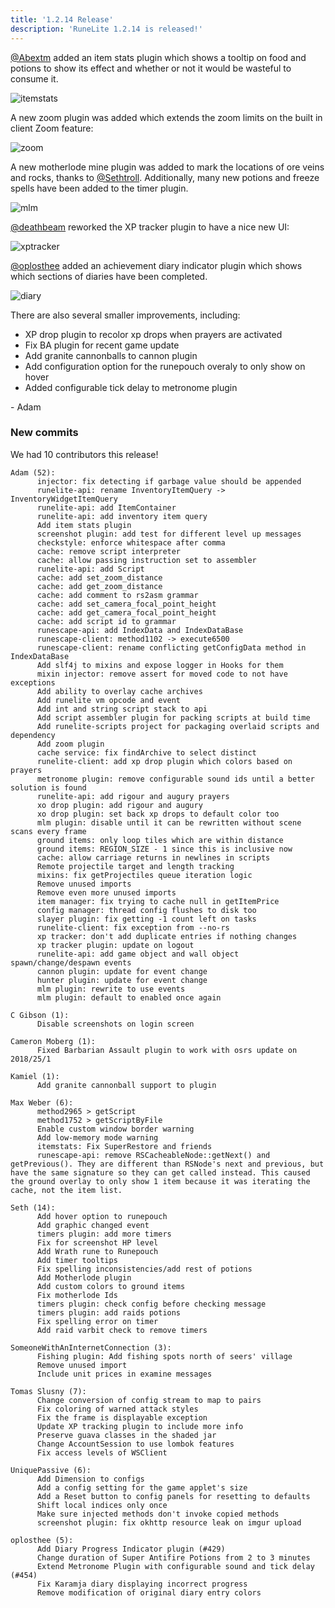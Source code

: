 ```yaml
---
title: '1.2.14 Release'
description: 'RuneLite 1.2.14 is released!'
---
```


[@Abextm](https://github.com/abextm) added an item stats plugin which shows a
tooltip on food and potions to show its effect and whether or not it would be
wasteful to consume it.

![itemstats](/img/blog/1.2.14-Release/itemstats.png)

A new zoom plugin was added which extends the zoom limits on the built in client
Zoom feature:

![zoom](/img/blog/1.2.14-Release/zoom.png)

A new motherlode mine plugin was added to mark the locations of ore veins and
rocks, thanks to [@Sethtroll](https://github.com/sethtroll). Additionally, many
new potions and freeze spells have been added to the timer plugin.

![mlm](/img/blog/1.2.14-Release/mlm.png)

[@deathbeam](https://github.com/deathbeam) reworked the XP tracker plugin to have a nice new UI:

![xptracker](/img/blog/1.2.14-Release/xptracker.png)

[@oplosthee](https://github.com/oplosthee) added an achievement diary indicator
plugin which shows which sections of diaries have been completed.

![diary](/img/blog/1.2.14-Release/diary.png)

There are also several smaller improvements, including:

* XP drop plugin to recolor xp drops when prayers are activated
* Fix BA plugin for recent game update
* Add granite cannonballs to cannon plugin
* Add configuration option for the runepouch overaly to only show on hover
* Added configurable tick delay to metronome plugin

\- Adam


### New commits

We had 10 contributors this release!

```
Adam (52):
      injector: fix detecting if garbage value should be appended
      runelite-api: rename InventoryItemQuery -> InventoryWidgetItemQuery
      runelite-api: add ItemContainer
      runelite-api: add inventory item query
      Add item stats plugin
      screenshot plugin: add test for different level up messages
      checkstyle: enforce whitespace after comma
      cache: remove script interpreter
      cache: allow passing instruction set to assembler
      runelite-api: add Script
      cache: add set_zoom_distance
      cache: add get_zoom_distance
      cache: add comment to rs2asm grammar
      cache: add set_camera_focal_point_height
      cache: add get_camera_focal_point_height
      cache: add script id to grammar
      runescape-api: add IndexData and IndexDataBase
      runescape-client: method1102 -> execute6500
      runescape-client: rename conflicting getConfigData method in IndexDataBase
      Add slf4j to mixins and expose logger in Hooks for them
      mixin injector: remove assert for moved code to not have exceptions
      Add ability to overlay cache archives
      Add runelite vm opcode and event
      Add int and string script stack to api
      Add script assembler plugin for packing scripts at build time
      Add runelite-scripts project for packaging overlaid scripts and dependency
      Add zoom plugin
      cache service: fix findArchive to select distinct
      runelite-client: add xp drop plugin which colors based on prayers
      metronome plugin: remove configurable sound ids until a better solution is found
      runelite-api: add rigour and augury prayers
      xo drop plugin: add rigour and augury
      xo drop plugin: set back xp drops to default color too
      mlm plugin: disable until it can be rewritten without scene scans every frame
      ground items: only loop tiles which are within distance
      ground items: REGION_SIZE - 1 since this is inclusive now
      cache: allow carriage returns in newlines in scripts
      Remote projectile target and length tracking
      mixins: fix getProjectiles queue iteration logic
      Remove unused imports
      Remove even more unused imports
      item manager: fix trying to cache null in getItemPrice
      config manager: thread config flushes to disk too
      slayer plugin: fix getting -1 count left on tasks
      runelite-client: fix exception from --no-rs
      xp tracker: don't add duplicate entries if nothing changes
      xp tracker plugin: update on logout
      runelite-api: add game object and wall object spawn/change/despawn events
      cannon plugin: update for event change
      hunter plugin: update for event change
      mlm plugin: rewrite to use events
      mlm plugin: default to enabled once again

C Gibson (1):
      Disable screenshots on login screen

Cameron Moberg (1):
      Fixed Barbarian Assault plugin to work with osrs update on 2018/25/1

Kamiel (1):
      Add granite cannonball support to plugin

Max Weber (6):
      method2965 > getScript
      method1752 > getScriptByFile
      Enable custom window border warning
      Add low-memory mode warning
      itemstats: Fix SuperRestore and friends
      runescape-api: remove RSCacheableNode::getNext() and getPrevious(). They are different than RSNode's next and previous, but have the same signature so they can get called instead. This caused the ground overlay to only show 1 item because it was iterating the cache, not the item list.

Seth (14):
      Add hover option to runepouch
      Add graphic changed event
      timers plugin: add more timers
      Fix for screenshot HP level
      Add Wrath rune to Runepouch
      Add timer tooltips
      Fix spelling inconsistencies/add rest of potions
      Add Motherlode plugin
      Add custom colors to ground items
      Fix motherlode Ids
      timers plugin: check config before checking message
      timers plugin: add raids potions
      Fix spelling error on timer
      Add raid varbit check to remove timers

SomeoneWithAnInternetConnection (3):
      Fishing plugin: Add fishing spots north of seers' village
      Remove unused import
      Include unit prices in examine messages

Tomas Slusny (7):
      Change conversion of config stream to map to pairs
      Fix coloring of warned attack styles
      Fix the frame is displayable exception
      Update XP tracking plugin to include more info
      Preserve guava classes in the shaded jar
      Change AccountSession to use lombok features
      Fix access levels of WSClient

UniquePassive (6):
      Add Dimension to configs
      Add a config setting for the game applet's size
      Add a Reset button to config panels for resetting to defaults
      Shift local indices only once
      Make sure injected methods don't invoke copied methods
      screenshot plugin: fix okhttp resource leak on imgur upload

oplosthee (5):
      Add Diary Progress Indicator plugin (#429)
      Change duration of Super Antifire Potions from 2 to 3 minutes
      Extend Metronome Plugin with configurable sound and tick delay (#454)
      Fix Karamja diary displaying incorrect progress
      Remove modification of original diary entry colors
```
